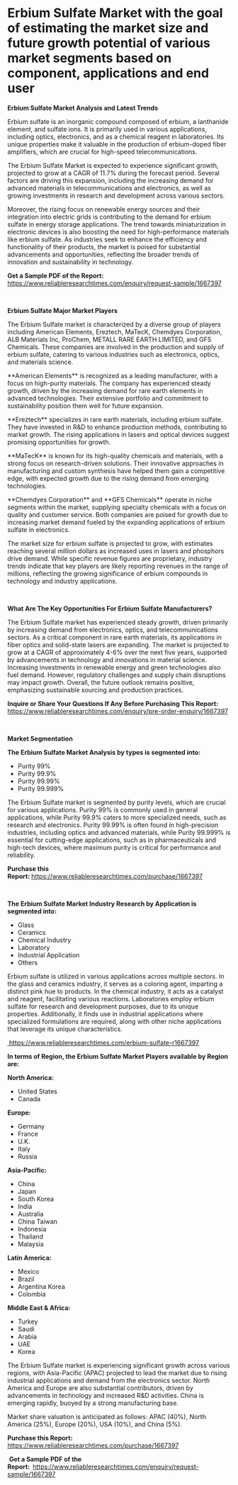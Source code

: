 <p><h1>Erbium Sulfate Market with the goal of estimating the market size and future growth potential of various market segments based on component, applications and end user</h1></p><p><strong>Erbium Sulfate Market Analysis and Latest Trends</strong></p>
<p><p>Erbium sulfate is an inorganic compound composed of erbium, a lanthanide element, and sulfate ions. It is primarily used in various applications, including optics, electronics, and as a chemical reagent in laboratories. Its unique properties make it valuable in the production of erbium-doped fiber amplifiers, which are crucial for high-speed telecommunications.</p><p>The Erbium Sulfate Market is expected to experience significant growth, projected to grow at a CAGR of 11.7% during the forecast period. Several factors are driving this expansion, including the increasing demand for advanced materials in telecommunications and electronics, as well as growing investments in research and development across various sectors. </p><p>Moreover, the rising focus on renewable energy sources and their integration into electric grids is contributing to the demand for erbium sulfate in energy storage applications. The trend towards miniaturization in electronic devices is also boosting the need for high-performance materials like erbium sulfate. As industries seek to enhance the efficiency and functionality of their products, the market is poised for substantial advancements and opportunities, reflecting the broader trends of innovation and sustainability in technology.</p></p>
<p><strong>Get a Sample PDF of the Report:&nbsp;</strong> <a href="https://www.reliableresearchtimes.com/enquiry/request-sample/1667397?utm_campaign=2255&utm_medium=2&utm_source=Github&utm_content=ia&utm_term=18042025&utm_id=erbium-sulfate">https://www.reliableresearchtimes.com/enquiry/request-sample/1667397</a></p>
<p>&nbsp;</p>
<p><strong>Erbium Sulfate Major Market Players</strong></p>
<p><p>The Erbium Sulfate market is characterized by a diverse group of players including American Elements, Ereztech, MaTecK, Chemdyes Corporation, ALB Materials Inc, ProChem, METALL RARE EARTH LIMITED, and GFS Chemicals. These companies are involved in the production and supply of erbium sulfate, catering to various industries such as electronics, optics, and materials science.</p><p>**American Elements** is recognized as a leading manufacturer, with a focus on high-purity materials. The company has experienced steady growth, driven by the increasing demand for rare earth elements in advanced technologies. Their extensive portfolio and commitment to sustainability position them well for future expansion.</p><p>**Ereztech** specializes in rare earth materials, including erbium sulfate. They have invested in R&D to enhance production methods, contributing to market growth. The rising applications in lasers and optical devices suggest promising opportunities for growth.</p><p>**MaTecK** is known for its high-quality chemicals and materials, with a strong focus on research-driven solutions. Their innovative approaches in manufacturing and custom synthesis have helped them gain a competitive edge, with expected growth due to the rising demand from emerging technologies.</p><p>**Chemdyes Corporation** and **GFS Chemicals** operate in niche segments within the market, supplying specialty chemicals with a focus on quality and customer service. Both companies are poised for growth due to increasing market demand fueled by the expanding applications of erbium sulfate in electronics.</p><p>The market size for erbium sulfate is projected to grow, with estimates reaching several million dollars as increased uses in lasers and phosphors drive demand. While specific revenue figures are proprietary, industry trends indicate that key players are likely reporting revenues in the range of millions, reflecting the growing significance of erbium compounds in technology and industry applications.</p></p>
<p>&nbsp;</p>
<p><strong>What Are The Key Opportunities For Erbium Sulfate Manufacturers?</strong></p>
<p><p>The Erbium Sulfate market has experienced steady growth, driven primarily by increasing demand from electronics, optics, and telecommunications sectors. As a critical component in rare earth materials, its applications in fiber optics and solid-state lasers are expanding. The market is projected to grow at a CAGR of approximately 4-6% over the next five years, supported by advancements in technology and innovations in material science. Increasing investments in renewable energy and green technologies also fuel demand. However, regulatory challenges and supply chain disruptions may impact growth. Overall, the future outlook remains positive, emphasizing sustainable sourcing and production practices.</p></p>
<p><strong>Inquire or Share Your Questions If Any Before Purchasing This Report:</strong> <a href="https://www.reliableresearchtimes.com/enquiry/pre-order-enquiry/1667397?utm_campaign=2255&utm_medium=2&utm_source=Github&utm_content=ia&utm_term=18042025&utm_id=erbium-sulfate">https://www.reliableresearchtimes.com/enquiry/pre-order-enquiry/1667397</a></p>
<p>&nbsp;</p>
<p><strong>Market Segmentation</strong></p>
<p><strong>The Erbium Sulfate Market Analysis by types is segmented into:</strong></p>
<p><ul><li>Purity 99%</li><li>Purity 99.9%</li><li>Purity 99.99%</li><li>Purity 99.999%</li></ul></p>
<p><p>The Erbium Sulfate market is segmented by purity levels, which are crucial for various applications. Purity 99% is commonly used in general applications, while Purity 99.9% caters to more specialized needs, such as research and electronics. Purity 99.99% is often found in high-precision industries, including optics and advanced materials, while Purity 99.999% is essential for cutting-edge applications, such as in pharmaceuticals and high-tech devices, where maximum purity is critical for performance and reliability.</p></p>
<p><strong>Purchase this Report:&nbsp;</strong><a href="https://www.reliableresearchtimes.com/purchase/1667397?utm_campaign=2255&utm_medium=2&utm_source=Github&utm_content=ia&utm_term=18042025&utm_id=erbium-sulfate">https://www.reliableresearchtimes.com/purchase/1667397</a></p>
<p>&nbsp;</p>
<p><strong>The Erbium Sulfate Market Industry Research by Application is segmented into:</strong></p>
<p><ul><li>Glass</li><li>Ceramics</li><li>Chemical Industry</li><li>Laboratory</li><li>Industrial Application</li><li>Others</li></ul></p>
<p><p>Erbium sulfate is utilized in various applications across multiple sectors. In the glass and ceramics industry, it serves as a coloring agent, imparting a distinct pink hue to products. In the chemical industry, it acts as a catalyst and reagent, facilitating various reactions. Laboratories employ erbium sulfate for research and development purposes, due to its unique properties. Additionally, it finds use in industrial applications where specialized formulations are required, along with other niche applications that leverage its unique characteristics.</p></p>
<p><a href="https://www.reliableresearchtimes.com/erbium-sulfate-r1667397?utm_campaign=2255&utm_medium=2&utm_source=Github&utm_content=ia&utm_term=18042025&utm_id=erbium-sulfate">&nbsp;https://www.reliableresearchtimes.com/erbium-sulfate-r1667397</a></p>
<p><strong>In terms of Region, the Erbium Sulfate Market Players available by Region are:</strong></p>
<p>
    <p> <strong> North America: </strong>
        <ul>
            <li>United States</li>
            <li>Canada</li>
        </ul>
        </p> 
    <p> <strong> Europe: </strong>
        <ul>
            <li>Germany</li>
            <li>France</li>
            <li>U.K.</li>
            <li>Italy</li>
            <li>Russia</li>
        </ul>
        </p> 
    <p> <strong> Asia-Pacific: </strong>
        <ul>
            <li>China</li>
            <li>Japan</li>
            <li>South Korea</li>
            <li>India</li>
            <li>Australia</li>
            <li>China Taiwan</li>
            <li>Indonesia</li>
            <li>Thailand</li>
            <li>Malaysia</li>
        </ul>
        </p> 
    <p> <strong> Latin America: </strong>
        <ul>
            <li>Mexico</li>
            <li>Brazil</li>
            <li>Argentina Korea</li>
            <li>Colombia</li>
        </ul>
        </p> 
    <p> <strong> Middle East & Africa: </strong>
        <ul>
            <li>Turkey</li>
            <li>Saudi</li>
            <li>Arabia</li>
            <li>UAE</li>
            <li>Korea</li>
        </ul>
    </p>
    </p>
<p><p>The Erbium Sulfate market is experiencing significant growth across various regions, with Asia-Pacific (APAC) projected to lead the market due to rising industrial applications and demand from the electronics sector. North America and Europe are also substantial contributors, driven by advancements in technology and increased R&D activities. China is emerging rapidly, buoyed by a strong manufacturing base. </p><p>Market share valuation is anticipated as follows: APAC (40%), North America (25%), Europe (20%), USA (10%), and China (5%).</p></p>
<p><strong>Purchase this Report: </strong><a href="https://www.reliableresearchtimes.com/purchase/1667397?utm_campaign=2255&utm_medium=2&utm_source=Github&utm_content=ia&utm_term=18042025&utm_id=erbium-sulfate">https://www.reliableresearchtimes.com/purchase/1667397</a></p>
<p>&nbsp;<strong>Get a Sample PDF of the Report:&nbsp;&nbsp;</strong><a href="https://www.reliableresearchtimes.com/enquiry/request-sample/1667397?utm_campaign=2255&utm_medium=2&utm_source=Github&utm_content=ia&utm_term=18042025&utm_id=erbium-sulfate">https://www.reliableresearchtimes.com/enquiry/request-sample/1667397</a></p>
<p><strong></strong></p>
<p><p></p><p></p><p></p></p>
